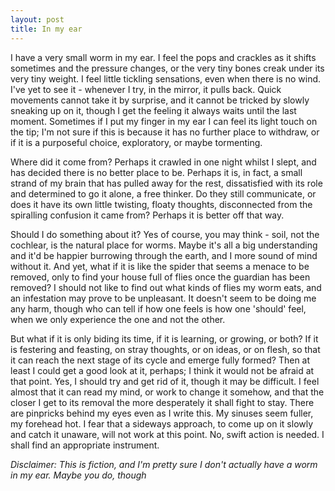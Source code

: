 ```yaml
---
layout: post
title: In my ear
---
```

I have a very small worm in my ear. I feel the pops and crackles as it shifts sometimes and the pressure changes, or the very tiny bones creak under its very tiny weight. I feel little tickling sensations, even when there is no wind. I've yet to see it - whenever I try, in the mirror, it pulls back. Quick movements cannot take it by surprise, and it cannot be tricked by slowly sneaking up on it, though I get the feeling it always waits until the last moment. Sometimes if I put my finger in my ear I can feel its light touch on the tip; I'm not sure if this is because it has no further place to withdraw, or if it is a purposeful choice, exploratory, or maybe tormenting.

Where did it come from? Perhaps it crawled in one night whilst I slept, and has decided there is no better place to be. Perhaps it is, in fact, a small strand of my brain that has pulled away for the rest, dissatisfied with its role and determined to go it alone, a free thinker. Do they still communicate, or does it have its own little twisting, floaty thoughts, disconnected from the spiralling confusion it came from? Perhaps it is better off that way.

Should I do something about it? Yes of course, you may think - soil, not the cochlear, is the natural place for worms. Maybe it's all a big understanding and it'd be happier burrowing through the earth, and I more sound of mind without it. And yet, what if it is like the spider that seems a menace to be removed, only to find your house full of flies once the guardian has been removed? I should not like to find out what kinds of flies my worm eats, and an infestation may prove to be unpleasant. It doesn't seem to be doing me any harm, though who can tell if how one feels is how one 'should' feel, when we only experience the one and not the other.

But what if it is only biding its time, if it is learning, or growing, or both? If it is festering and feasting, on stray thoughts, or on ideas, or on flesh, so that it can reach the next stage of its cycle and emerge fully formed? Then at least I could get a good look at it, perhaps; I think it would not be afraid at that point. Yes, I should try and get rid of it, though it may be difficult. I feel almost that it can read my mind, or work to change it somehow, and that the closer I get to its removal the more desperately it shall fight to stay. There are pinpricks behind my eyes even as I write this. My sinuses seem fuller, my forehead hot. I fear that a sideways approach, to come up on it slowly and catch it unaware, will not work at this point. No, swift action is needed. I shall find an appropriate instrument.

_Disclaimer: This is fiction, and I'm pretty sure I don't actually have a worm in my ear. Maybe you do, though_
